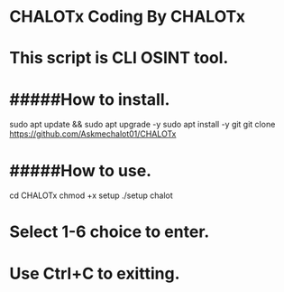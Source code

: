 # CHALOTx Coding By CHALOTx
# This script is CLI OSINT tool.
# #####How to install.
sudo apt update && sudo apt upgrade -y
sudo apt install -y git
git clone https://github.com/Askmechalot01/CHALOTx

# #####How to use.
cd CHALOTx
chmod +x setup
./setup
chalot
# Select 1-6 choice to enter.
# Use Ctrl+C to exitting.
